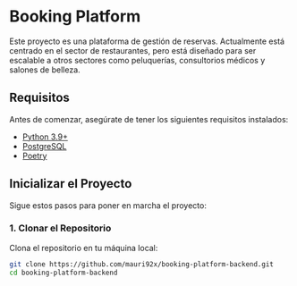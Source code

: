 # Booking Platform

Este proyecto es una plataforma de gestión de reservas. Actualmente está centrado en el sector de restaurantes, pero está diseñado para ser escalable a otros sectores como peluquerías, consultorios médicos y salones de belleza.

## Requisitos

Antes de comenzar, asegúrate de tener los siguientes requisitos instalados:

- [Python 3.9+](https://www.python.org/downloads/)
- [PostgreSQL](https://www.postgresql.org/download/)
- [Poetry](https://python-poetry.org/docs/#installation)

## Inicializar el Proyecto

Sigue estos pasos para poner en marcha el proyecto:

### 1. Clonar el Repositorio

Clona el repositorio en tu máquina local:

```bash
git clone https://github.com/mauri92x/booking-platform-backend.git
cd booking-platform-backend
```
